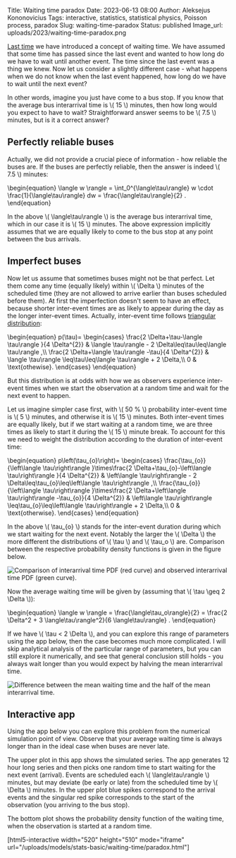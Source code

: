 Title: Waiting time paradox
Date: 2023-06-13 08:00
Author: Aleksejus Kononovicius
Tags: interactive, statistics, statistical physics, Poisson process, paradox
Slug: waiting-time-paradox
Status: published
Image_url: uploads/2023/waiting-time-paradox.png

[Last time]({filename}/articles/2023/waiting-time-distribution.md) we have
introduced a concept of waiting time. We have assumed that some time has
passed since the last event and wanted to how long do we have to wait until
another event. The time since the last event was a thing we knew.  Now let
us consider a slightly different case - what happens when we do not know
when the last event happened, how long do we have to wait until the next
event?

In other words, imagine you just have come to a bus stop. If you know that
the average bus interarrival time is \\\( 15 \\\) minutes, then how long
would you expect to have to wait? Straightforward answer seems to be
\\\( 7.5 \\\) minutes, but is it a correct answer?
<!--more-->

## Perfectly reliable buses

Actually, we did not provide a crucial piece of information - how reliable the
buses are. If the buses are perfectly reliable, then the answer is indeed
\\\( 7.5 \\\) minutes:

\begin{equation}
\langle w \rangle = \int\_0^{\langle\tau\rangle} w \cdot \frac{1}{\langle\tau\rangle} dw = \frac{\langle\tau\rangle}{2} .
\end{equation}

In the above \\\( \langle\tau\rangle \\\) is the average bus interarrival
time, which in our case it is \\\( 15 \\\) minutes. The above expression
implicitly assumes that we are equally likely to come to the bus stop at any
point between the bus arrivals.

## Imperfect buses

Now let us assume that sometimes buses might not be that perfect. Let them
come any time (equally likely) within \\\( \Delta \\\) minutes of the
scheduled time (they are not allowed to arrive earlier than buses scheduled
before them). At first the imperfection doesn't seem to have an effect,
because shorter inter-event times are as likely to appear during the day as
the longer inter-event times. Actually, inter-event time follows [triangular
distribution](https://en.wikipedia.org/wiki/Triangular_distribution):

\begin{equation}
    p(\tau)=
        \begin{cases}
            \frac{2 \Delta+\tau-\langle \tau\rangle }{4 \Delta^{2}} &
                \langle \tau\rangle - 2 \Delta\leq\tau\leq\langle \tau\rangle ,\\\\
            \frac{2 \Delta+\langle \tau\rangle -\tau}{4 \Delta^{2}} &
                \langle \tau\rangle \leq\tau\leq\langle \tau\rangle + 2 \Delta,\\\\
            0 & \text{othewise}.
        \end{cases}
\end{equation}

But this distribution is at odds with how we as observers experience
inter-event times when we start the observation at a random time and wait
for the next event to happen.

Let us imagine simpler case first, with \\\( 50 \% \\\) probability
inter-event time is \\\( 5 \\\) minutes, and otherwise it is \\\( 15 \\\)
minutes. Both inter-event times are equally likely, but if we start waiting
at a random time, we are three times as likely to start it during the \\\(
15 \\\) minute break. To account for this we need to weight the
distribution according to the duration of inter-event time:

\begin{equation}
    p\left(\tau\_{o}\right)=
        \begin{cases}
            \frac{\tau\_{o}}{\left\langle \tau\right\rangle }\times\frac{2 \Delta+\tau\_{o}-\left\langle \tau\right\rangle }{4 \Delta^{2}}
                & \left\langle \tau\right\rangle - 2 \Delta\leq\tau\_{o}\leq\left\langle \tau\right\rangle ,\\\\
            \frac{\tau\_{o}}{\left\langle \tau\right\rangle }\times\frac{2 \Delta+\left\langle \tau\right\rangle -\tau\_{o}}{4 \Delta^{2}}
                & \left\langle \tau\right\rangle \leq\tau\_{o}\leq\left\langle \tau\right\rangle + 2 \Delta,\\\\
            0 & \text{otherwise}.
        \end{cases}
\end{equation}

In the above \\\( \tau\_{o} \\\) stands for the inter-event duration during
which we start waiting for the next event. Notably the larger the
\\\( \Delta \\\) the more different the distributions of \\\( \tau \\\) and
\\\( \tau\_o \\\) are. Comparison between the respective probability density
functions is given in the figure below.

![Comparison of interarrival time PDF (red curve) and observed
interarrival time PDF (green
curve).]({static}/uploads/2023/waiting-time-paradox-real-observed.png
"Comparison of interarrival time PDF (red curve) and observed
interarrival time PDF (green curve).")

Now the average waiting time will be given by (assuming that
\\\( \tau \geq 2 \Delta \\\)):

\begin{equation}
\langle w \rangle = \frac{\langle\tau\_o\rangle}{2} =
    \frac{2 \Delta^2 + 3 \langle\tau\rangle^2}{6 \langle\tau\rangle} .
\end{equation}

If we have \\\( \tau < 2 \Delta \\\), and you can explore this range of
parameters using the app below, then the case becomes much more complicated.
I will skip analytical analysis of the particular range of parameters, but
you can still explore it numerically, and see that general conclusion still
holds - you always wait longer than you would expect by halving the mean
interarrival time.

![Difference between the mean waiting time and the half of the mean
interarrival
time.]({static}/uploads/2023/waiting-time-paradox-delay.png
"Difference between the mean waiting time and the half of the mean
interarrival time")

## Interactive app

Using the app below you can explore this problem from the numerical
simulation point of view. Observe that your average waiting time is always
longer than in the ideal case when buses are never late.

The upper plot in this app shows the simulated series.  The app generates 12
hour long series and then picks one random time to start waiting for the
next event (arrival). Events are scheduled each \\\( \langle\tau\rangle \\\)
minutes, but may deviate (be early or late) from the scheduled time by \\\(
\Delta \\\) minutes.  In the upper plot blue spikes correspond to the
arrival events and the singular red spike corresponds to the start of the
observation (you arriving to the bus stop).

The bottom plot shows the probability density function of the
waiting time, when the observation is started at a random time.

[html5-interactive width="520" height="510" mode="iframe"
url="/uploads/models/stats-basic/waiting-time/paradox.html"]
